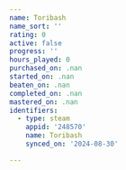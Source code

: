 ```yaml
---
name: Toribash
name_sort: ''
rating: 0
active: false
progress: ''
hours_played: 0
purchased_on: .nan
started_on: .nan
beaten_on: .nan
completed_on: .nan
mastered_on: .nan
identifiers:
  - type: steam
    appid: '248570'
    name: Toribash
    synced_on: '2024-08-30'

---
```


